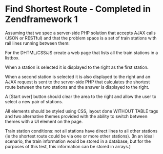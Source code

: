 Find Shortest Route - Completed in Zendframework 1 
===============================================================

Assuming that we spec a server-side PHP solution that accepts AJAX calls (JSON or RESTful) and that the problem space is a set of train stations with rail lines running between them:

For the DHTML/CSS/JS create a web page that lists all the train stations in a listbox.

When a station is selected it is displayed to the right as the first station.

When a second station is selected it is also displayed to the right and an AJAX request is sent to the server-side PHP that calculates the shortest route between the two stations and the answer is displayed to the right.

A [Start over] button should clear the area to the right and allow the user to select a new pair of stations.

All elements should be styled using CSS, layout done WITHOUT TABLE tags and two alternative themes provided with the ability to switch between themes with a UI element on the page.

Train station conditions: not all stations have direct lines to all other stations (ie the shortest route could be via one or more other stations). 
(In an ideal scenario, the train information would be stored in a database, but for the purposes of this test, this information can be stored in arrays.)
